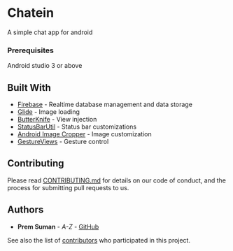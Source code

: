 # Chatein

A simple chat app for android

### Prerequisites

Android studio 3 or above

## Built With

* [Firebase](https://firebase.google.com/) - Realtime database management and data storage
* [Glide](https://bumptech.github.io/glide/) - Image loading
* [ButterKnife](http://jakewharton.github.io/butterknife/) - View injection
* [StatusBarUtil](https://github.com/laobie/StatusBarUtil) - Status bar customizations
* [Android Image Cropper](https://github.com/ArthurHub/Android-Image-Cropper) - Image customization
* [GestureViews](https://github.com/alexvasilkov/GestureViews) - Gesture control

## Contributing

Please read [CONTRIBUTING.md](https://gist.github.com/PurpleBooth/b24679402957c63ec426) for details on our code of conduct, and the process for submitting pull requests to us.

## Authors

* **Prem Suman** - *A-Z* - [GitHub](https://github.com/premacck)

See also the list of [contributors](https://github.com/your/project/contributors) who participated in this project.